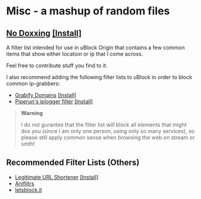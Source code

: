 # Misc - a mashup of random files

## [No Doxxing](https://github.com/Adolar0042/misc/no-doxxing.txt) [[Install]](https://subscribe.adblockplus.org/?location=https://raw.githubusercontent.com/Adolar0042/misc/main/no-doxxing.txt&title=No%20Doxxing)

A filter list intended for use in uBlock Origin that contains a few common items that show either location or ip that I come across.

Feel free to contribute stuff you find to it.

I also recommend adding the following filter lists to uBlock in order to block common ip-grabbers:

- [Grabify Domains](https://gist.githubusercontent.com/M-rcus/9af3207273bf5d30b28c2e3892f1a412/raw/fa69c2cec0a58c0b5d10f7addf5ec90c962b5eff/Grabify_Domains.txt) [[Install]](https://subscribe.adblockplus.org/?location=https://gist.githubusercontent.com/M-rcus/9af3207273bf5d30b28c2e3892f1a412/raw/fa69c2cec0a58c0b5d10f7addf5ec90c962b5eff/Grabify_Domains.txt&title=Grabify%20Domains)
- [Piperun's iplogger filter](https://raw.githubusercontent.com/piperun/iploggerfilter/master/filterlist) [[Install]](https://subscribe.adblockplus.org/?location=https://raw.githubusercontent.com/piperun/iploggerfilter/master/filterlist&title=Piperun%27s%20iplogger%20filter)
> **Warning**
> 
> I do not gurantee that the filter list will block all elements that might dox you (since I am only one person, using only so many services), so please still apply common sense when browsing the web on stream or smth!

## Recommended Filter Lists (Others)
- [Legitimate URL Shortener](https://raw.githubusercontent.com/DandelionSprout/adfilt/master/LegitimateURLShortener.txt) [[Install]](https://subscribe.adblockplus.org/?location=https://raw.githubusercontent.com/DandelionSprout/adfilt/master/LegitimateURLShortener.txt&title=Legitimate%20URL%20Shortener)
- [Anifiltrs](https://github.com/Karmesinrot/Anifiltrs)
- [letsblock.it](https://letsblock.it)
